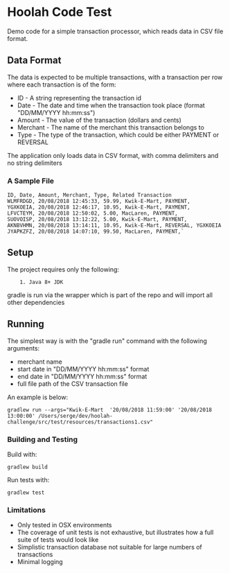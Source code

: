 # Hoolah Code Test

Demo code for a simple transaction processor, which reads data in CSV file format.

## Data Format

The data is expected to be multiple transactions, with a transaction per row where each transaction is of the
form:

* ID - A string representing the transaction id
* Date - The date and time when the transaction took place (format "DD/MM/YYYY hh:mm:ss")
* Amount - The value of the transaction (dollars and cents)
* Merchant - The name of the merchant this transaction belongs to
* Type - The type of the transaction, which could be either PAYMENT or REVERSAL

The application only loads data in CSV format, with comma delimiters and no string 
delimiters

### A Sample File

    ID, Date, Amount, Merchant, Type, Related Transaction
    WLMFRDGD, 20/08/2018 12:45:33, 59.99, Kwik-E-Mart, PAYMENT,
    YGXKOEIA, 20/08/2018 12:46:17, 10.95, Kwik-E-Mart, PAYMENT,
    LFVCTEYM, 20/08/2018 12:50:02, 5.00, MacLaren, PAYMENT,
    SUOVOISP, 20/08/2018 13:12:22, 5.00, Kwik-E-Mart, PAYMENT,
    AKNBVHMN, 20/08/2018 13:14:11, 10.95, Kwik-E-Mart, REVERSAL, YGXKOEIA
    JYAPKZFZ, 20/08/2018 14:07:10, 99.50, MacLaren, PAYMENT,` 


## Setup

The project requires only the following:

        1. Java 8+ JDK
    
gradle is run via the wrapper which is part of the repo and will import all other dependencies

## Running

The simplest way is with the "gradle run" command with the following arguments:

* merchant name
* start date in "DD/MM/YYYY hh:mm:ss" format
* end date in "DD/MM/YYYY hh:mm:ss" format
* full file path of the CSV transaction file


An example is below:

    gradlew run --args="Kwik-E-Mart  '20/08/2018 11:59:00' '20/08/2018 13:00:00' /Users/serge/dev/hoolah-challenge/src/test/resources/transactions1.csv"
    

### Building and Testing

Build with:

    gradlew build
    
    
Run tests with:

    gradlew test    


### Limitations
* Only tested in OSX environments
* The coverage of unit tests is not exhaustive, but illustrates how a full suite of tests would look like
* Simplistic transaction database not suitable for large numbers of transactions
* Minimal logging

